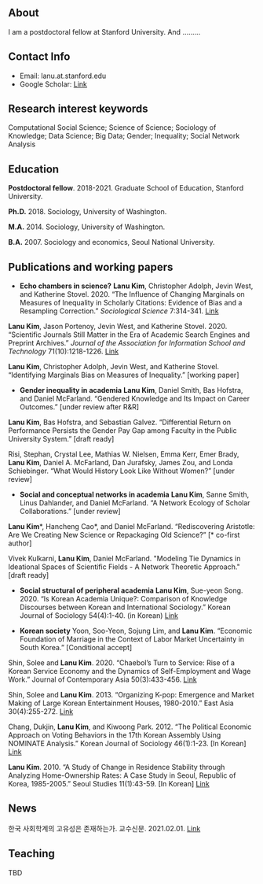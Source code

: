 ## About

I am a postdoctoral fellow at Stanford University. And .........

## Contact Info
* Email: lanu.at.stanford.edu
* Google Scholar: [Link](https://scholar.google.com/citations?hl=en&user=77i0fdMAAAAJ)

## Research interest keywords
Computational Social Science; Science of Science; Sociology of Knowledge; Data Science; Big Data; Gender; Inequality; Social Network Analysis

## Education
**Postdoctoral fellow**. 2018-2021. Graduate School of Education, Stanford University.

**Ph.D.** 2018. Sociology, University of Washington.

**M.A.** 2014. Sociology, University of Washington.

**B.A.** 2007. Sociology and economics, Seoul National University.

## Publications and working papers

* **Echo chambers in science?**
**Lanu Kim**, Christopher Adolph, Jevin West, and Katherine Stovel. 2020. “The Influence of Changing Marginals on Measures of Inequality in Scholarly Citations: Evidence of Bias and a Resampling Correction.” _Sociological Science_ 7:314-341. [Link](https://sociologicalscience.com/articles-v7-13-314/)

**Lanu Kim**, Jason Portenoy, Jevin West, and Katherine Stovel. 2020. “Scientific Journals Still Matter in the Era of Academic Search Engines and Preprint Archives.” _Journal of the Association for Information School and Technology_ 71(10):1218-1226. [Link](https://doi.org/10.1002/asi.24326)

**Lanu Kim**, Christopher Adolph, Jevin West, and Katherine Stovel. “Identifying Marginals Bias on Measures of Inequality.” [working paper]

* **Gender inequality in academia**
**Lanu Kim**, Daniel Smith, Bas Hofstra, and Daniel McFarland. “Gendered Knowledge and Its Impact on Career Outcomes.” [under review after R&R]

**Lanu Kim**, Bas Hofstra, and Sebastian Galvez. “Differential Return on Performance Persists the Gender Pay Gap among Faculty in the Public University System.” [draft ready]

Risi, Stephan, Crystal Lee, Mathias W. Nielsen, Emma Kerr, Emer Brady, **Lanu Kim**, Daniel A. McFarland, Dan Jurafsky, James Zou, and Londa Schiebinger. “What Would History Look Like Without Women?” [under review]

* **Social and conceptual networks in academia**
**Lanu Kim**, Sanne Smith, Linus Dahlander, and Daniel McFarland. “A Network Ecology of Scholar Collaborations.” [under review]

**Lanu Kim***, Hancheng Cao*, and Daniel McFarland. “Rediscovering Aristotle: Are We Creating New Science or Repackaging Old Science?” [* co-first author] 

Vivek Kulkarni, **Lanu Kim**, Daniel McFarland. "Modeling Tie Dynamics in Ideational Spaces of Scientific Fields - A Network Theoretic Approach." [draft ready]

* **Social structural of peripheral academia**
**Lanu Kim**, Sue-yeon Song. 2020. “Is Korean Academia Unique?: Comparison of Knowledge Discourses between Korean and International Sociology.” Korean Journal of Sociology 54(4):1-40. (in Korean) [Link](https://www.dbpia.co.kr/Journal/articleDetail?nodeId=NODE10502123)

* **Korean society**
Yoon, Soo-Yeon, Sojung Lim, and **Lanu Kim**. “Economic Foundation of Marriage in the Context of Labor Market Uncertainty in South Korea.” [Conditional accept]

Shin, Solee and **Lanu Kim**. 2020. “Chaebol’s Turn to Service: Rise of a Korean Service Economy and the Dynamics of Self-Employment and Wage Work.” Journal of Contemporary Asia 50(3):433-456. [Link](https://doi.org/10.1080/00472336.2019.1565130)

Shin, Solee and **Lanu Kim**. 2013. “Organizing K-pop: Emergence and Market Making of Large Korean Entertainment Houses, 1980-2010.” East Asia 30(4):255-272. [Link](https://link.springer.com/article/10.1007/s12140-013-9200-0)

Chang, Dukjin, **Lanu Kim**, and Kiwoong Park. 2012. “The Political Economic Approach on Voting Behaviors in the 17th Korean Assembly Using NOMINATE Analysis.” Korean Journal of Sociology 46(1):1-23. [In Korean] [Link](https://www.dbpia.co.kr/Journal/articleDetail?nodeId=NODE01316335)

**Lanu Kim**. 2010. “A Study of Change in Residence Stability through Analyzing Home-Ownership Rates: A Case Study in Seoul, Republic of Korea, 1985-2005.” Seoul Studies 11(1):43-59. [In Korean] [Link](http://www.sdi.re.kr/sites/default/files/2010-11권1호03-김란우.pdf)

## News 
한국 사회학계의 고유성은 존재하는가. 교수신문. 2021.02.01. [Link](http://www.kyosu.net/news/articleView.html?idxno=61059)

## Teaching
TBD
